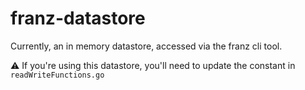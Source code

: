 # franz-datastore

Currently, an in memory datastore, accessed via the franz cli tool.

⚠️ If you're using this datastore, you'll need to update the constant in `readWriteFunctions.go`